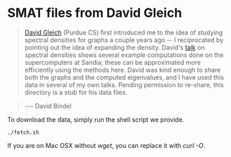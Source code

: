 # SMAT files from David Gleich

> [David Gleich][gleich] (Purdue CS) first introduced me to the idea of
studying spectral densities for graphs a couple years ago -- I reciprocated
by pointing out the idea of expanding the density.  David's [talk][spectre]
on spectral densities shows several example computations done on the
supercomputers at Sandia; these can be approximated more efficiently using
the methods here.  David was kind enough to share both the graphs and the
computed eigenvalues, and I have used this data in several of my own talks.
Pending permission to re-share, this directory is a stub for his data files.

> --- David Bindel

To download the data, simply run the shell script we provide.

`./fetch.sh`

If you are on Mac OSX without _wget_, you can replace it with _curl -O_.

[gleich]: https://www.cs.purdue.edu/homes/dgleich/
[spectre]: http://www.slideshare.net/dgleich/the-spectre-of-the-spectrum
[codes]: https://www.cs.purdue.edu/homes/dgleich/codes/
